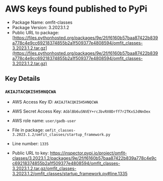 # AWS keys found published to PyPi

* Package Name: omfit-classes
* Package Version: 3.2023.1.2
* Public URL to package: [https://files.pythonhosted.org/packages/9e/2f/f6160b57baa87422b839a778c4e9cc69218374855b2a1f509377e4808594/omfit_classes-3.2023.1.2.tar.gz](https://files.pythonhosted.org/packages/9e/2f/f6160b57baa87422b839a778c4e9cc69218374855b2a1f509377e4808594/omfit_classes-3.2023.1.2.tar.gz)

## Key Details

### `AKIAJTACQKI5H5HNQCWA`

* AWS Access Key ID: `AKIAJTACQKI5H5HNQCWA`
* AWS Secret Access Key: `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` 
* AWS role name: `user/gadb-user`
* File in package: `omfit_classes-3.2023.1.2/omfit_classes/startup_framework.py`
* Line number: `1335`

* Public URL to key: https://inspector.pypi.io/project/omfit-classes/3.2023.1.2/packages/9e/2f/f6160b57baa87422b839a778c4e9cc69218374855b2a1f509377e4808594/omfit_classes-3.2023.1.2.tar.gz/omfit_classes-3.2023.1.2/omfit_classes/startup_framework.py#line.1335


